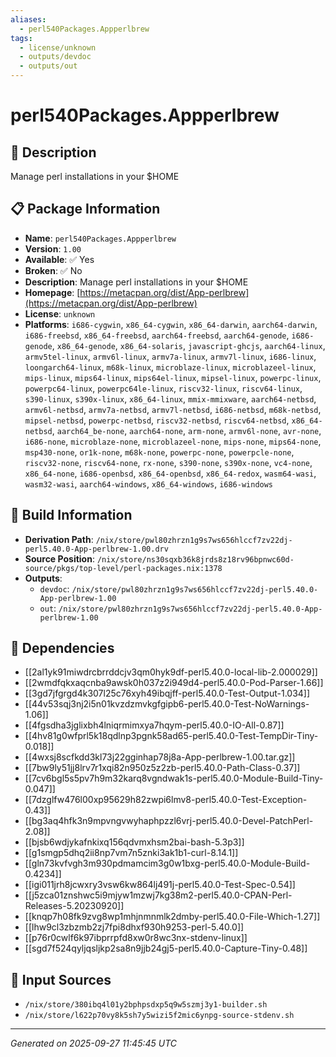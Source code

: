 ```yaml
---
aliases:
  - perl540Packages.Appperlbrew
tags:
  - license/unknown
  - outputs/devdoc
  - outputs/out
---
```


# perl540Packages.Appperlbrew

## 📝 Description

Manage perl installations in your $HOME

## 📋 Package Information

- **Name**: `perl540Packages.Appperlbrew`
- **Version**: `1.00`
- **Available**: ✅ Yes
- **Broken**: ✅ No
- **Description**: Manage perl installations in your $HOME
- **Homepage**: [https://metacpan.org/dist/App-perlbrew](https://metacpan.org/dist/App-perlbrew)
- **License**: `unknown`
- **Platforms**: `i686-cygwin`, `x86_64-cygwin`, `x86_64-darwin`, `aarch64-darwin`, `i686-freebsd`, `x86_64-freebsd`, `aarch64-freebsd`, `aarch64-genode`, `i686-genode`, `x86_64-genode`, `x86_64-solaris`, `javascript-ghcjs`, `aarch64-linux`, `armv5tel-linux`, `armv6l-linux`, `armv7a-linux`, `armv7l-linux`, `i686-linux`, `loongarch64-linux`, `m68k-linux`, `microblaze-linux`, `microblazeel-linux`, `mips-linux`, `mips64-linux`, `mips64el-linux`, `mipsel-linux`, `powerpc-linux`, `powerpc64-linux`, `powerpc64le-linux`, `riscv32-linux`, `riscv64-linux`, `s390-linux`, `s390x-linux`, `x86_64-linux`, `mmix-mmixware`, `aarch64-netbsd`, `armv6l-netbsd`, `armv7a-netbsd`, `armv7l-netbsd`, `i686-netbsd`, `m68k-netbsd`, `mipsel-netbsd`, `powerpc-netbsd`, `riscv32-netbsd`, `riscv64-netbsd`, `x86_64-netbsd`, `aarch64_be-none`, `aarch64-none`, `arm-none`, `armv6l-none`, `avr-none`, `i686-none`, `microblaze-none`, `microblazeel-none`, `mips-none`, `mips64-none`, `msp430-none`, `or1k-none`, `m68k-none`, `powerpc-none`, `powerpcle-none`, `riscv32-none`, `riscv64-none`, `rx-none`, `s390-none`, `s390x-none`, `vc4-none`, `x86_64-none`, `i686-openbsd`, `x86_64-openbsd`, `x86_64-redox`, `wasm64-wasi`, `wasm32-wasi`, `aarch64-windows`, `x86_64-windows`, `i686-windows`

## 🔧 Build Information

- **Derivation Path**: `/nix/store/pwl80zhrzn1g9s7ws656hlccf7zv22dj-perl5.40.0-App-perlbrew-1.00.drv`
- **Source Position**: `/nix/store/ns30sqxb36k8jrds8z18rv96bpnwc60d-source/pkgs/top-level/perl-packages.nix:1378`
- **Outputs**:
  - `devdoc`:  `/nix/store/pwl80zhrzn1g9s7ws656hlccf7zv22dj-perl5.40.0-App-perlbrew-1.00`
  - `out`:  `/nix/store/pwl80zhrzn1g9s7ws656hlccf7zv22dj-perl5.40.0-App-perlbrew-1.00`

## 🔗 Dependencies

- [[2al1yk91miwdrcbrrddcjv3qm0hyk9df-perl5.40.0-local-lib-2.000029]]
- [[2wmdfqkxaqcnba9awsk0h037z2i949d4-perl5.40.0-Pod-Parser-1.66]]
- [[3gd7jfgrgd4k307l25c76xyh49ibqjff-perl5.40.0-Test-Output-1.034]]
- [[44v53sqj3nj2i5n01kvzdzmvkgfgipb6-perl5.40.0-Test-NoWarnings-1.06]]
- [[4fgsdha3jglixbh4lniqrmimxya7hqym-perl5.40.0-IO-All-0.87]]
- [[4hv81g0wfprl5k18qdlnp3pgnk58ad65-perl5.40.0-Test-TempDir-Tiny-0.018]]
- [[4wxsj8scfkdd3kl73j22gginhap78j8a-App-perlbrew-1.00.tar.gz]]
- [[7bw9ly51jj8lrv7r1xqi82n950z5z2zb-perl5.40.0-Path-Class-0.37]]
- [[7cv6bgl5s5pv7h9m32karq8vgndwak1s-perl5.40.0-Module-Build-Tiny-0.047]]
- [[7dzglfw476l00xp95629h82zwpi6lmv8-perl5.40.0-Test-Exception-0.43]]
- [[bg3aq4hfk3n9mpvngvwyhaphpzzl6vrj-perl5.40.0-Devel-PatchPerl-2.08]]
- [[bjsb6wdjykafnkixq156qdvmxhsm2bai-bash-5.3p3]]
- [[g1smgp5dhq2ii8np7vm7n5znki3ak1b1-curl-8.14.1]]
- [[gln73kvfvgh3m930pdmamcim3g0w1bxg-perl5.40.0-Module-Build-0.4234]]
- [[igi011jrh8jcwxry3vsw6kw864lj491j-perl5.40.0-Test-Spec-0.54]]
- [[j5zca01znshwc5i9mjyw1mzwj7kg38m2-perl5.40.0-CPAN-Perl-Releases-5.20230920]]
- [[knqp7h08fk9zvg8wp1mhjnmnmlk2dmby-perl5.40.0-File-Which-1.27]]
- [[lhw9cl3zbzmb2zj7fpi8dhxf930h9253-perl-5.40.0]]
- [[p76r0cwlf6k97ibprrpfd8xw0r8wc3nx-stdenv-linux]]
- [[sgd7f524qyljqsljkp2sa8n9jjb24gj5-perl5.40.0-Capture-Tiny-0.48]]

## 📁 Input Sources

- `/nix/store/380ibq4l01y2bphpsdxp5q9w5szmj3y1-builder.sh`
- `/nix/store/l622p70vy8k5sh7y5wizi5f2mic6ynpg-source-stdenv.sh`

---
*Generated on 2025-09-27 11:45:45 UTC*
